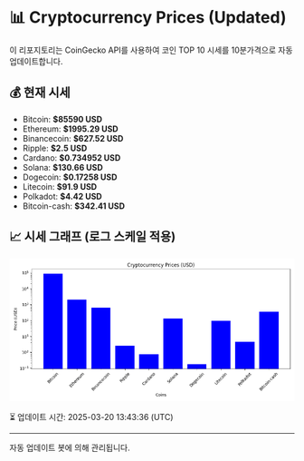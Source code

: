 
# 📊 Cryptocurrency Prices (Updated)

이 리포지토리는 CoinGecko API를 사용하여 코인 TOP 10 시세를 10분가격으로 자동 업데이트합니다.

## 💰 현재 시세
- Bitcoin: **$85590 USD**
- Ethereum: **$1995.29 USD**
- Binancecoin: **$627.52 USD**
- Ripple: **$2.5 USD**
- Cardano: **$0.734952 USD**
- Solana: **$130.66 USD**
- Dogecoin: **$0.17258 USD**
- Litecoin: **$91.9 USD**
- Polkadot: **$4.42 USD**
- Bitcoin-cash: **$342.41 USD**

## 📈 시세 그래프 (로그 스케일 적용)
![Crypto Prices](crypto_prices.png)

⏳ 업데이트 시간: 2025-03-20 13:43:36 (UTC)

---
자동 업데이트 봇에 의해 관리됩니다.
